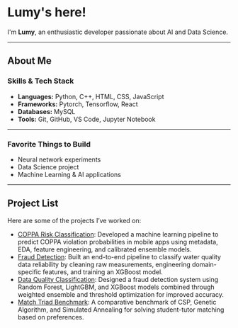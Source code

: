 # Lumy's here!

<!--
-->
I'm **Lumy**, an enthusiastic developer passionate about AI and Data Science.

---

## About Me

### Skills & Tech Stack

- **Languages:** Python, C++, HTML, CSS, JavaScript  
- **Frameworks:** Pytorch, Tensorflow, React
- **Databases:** MySQL
- **Tools:** Git, GitHub, VS Code, Jupyter Notebook

---

### Favorite Things to Build
- Neural network experiments
- Data Science project
- Machine Learning & AI applications

---

## Project List

Here are some of the projects I’ve worked on:

- [COPPA Risk Classification](https://github.com/luminolous/coppaRisk-classificationModel): Developed a machine learning pipeline to predict COPPA violation probabilities in mobile apps using metadata, EDA, feature engineering, and calibrated ensemble models.
- [Fraud Detection](https://github.com/luminolous/FraudDetection-GDGoC): Built an end-to-end pipeline to classify water quality data reliability by cleaning raw measurements, engineering domain-specific features, and training an XGBoost model.
- [Data Quality Classification](https://github.com/luminolous/data-quality-classification): Designed a fraud detection system using Random Forest, LightGBM, and XGBoost models combined through weighted ensemble and threshold optimization for improved accuracy.
- [Match Triad Benchmark](https://github.com/luminolous/match-triad-benchmark): A comparative benchmark of CSP, Genetic Algorithm, and Simulated Annealing for solving student-tutor matching based on preferences.
<!--
-->
